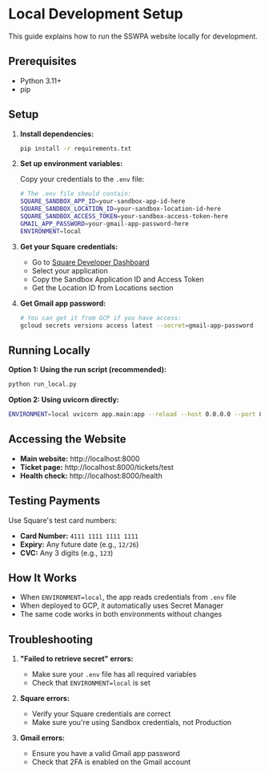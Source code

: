 # Local Development Setup

This guide explains how to run the SSWPA website locally for development.

## Prerequisites

- Python 3.11+
- pip

## Setup

1. **Install dependencies:**
   ```bash
   pip install -r requirements.txt
   ```

2. **Set up environment variables:**
   
   Copy your credentials to the `.env` file:
   ```bash
   # The .env file should contain:
   SQUARE_SANDBOX_APP_ID=your-sandbox-app-id-here
   SQUARE_SANDBOX_LOCATION_ID=your-sandbox-location-id-here  
   SQUARE_SANDBOX_ACCESS_TOKEN=your-sandbox-access-token-here
   GMAIL_APP_PASSWORD=your-gmail-app-password-here
   ENVIRONMENT=local
   ```

3. **Get your Square credentials:**
   - Go to [Square Developer Dashboard](https://developer.squareup.com/)
   - Select your application
   - Copy the Sandbox Application ID and Access Token
   - Get the Location ID from Locations section

4. **Get Gmail app password:**
   ```bash
   # You can get it from GCP if you have access:
   gcloud secrets versions access latest --secret=gmail-app-password
   ```

## Running Locally

**Option 1: Using the run script (recommended):**
```bash
python run_local.py
```

**Option 2: Using uvicorn directly:**
```bash
ENVIRONMENT=local uvicorn app.main:app --reload --host 0.0.0.0 --port 8000
```

## Accessing the Website

- **Main website:** http://localhost:8000
- **Ticket page:** http://localhost:8000/tickets/test
- **Health check:** http://localhost:8000/health

## Testing Payments

Use Square's test card numbers:
- **Card Number:** `4111 1111 1111 1111`
- **Expiry:** Any future date (e.g., `12/26`)
- **CVC:** Any 3 digits (e.g., `123`)

## How It Works

- When `ENVIRONMENT=local`, the app reads credentials from `.env` file
- When deployed to GCP, it automatically uses Secret Manager
- The same code works in both environments without changes

## Troubleshooting

1. **"Failed to retrieve secret" errors:**
   - Make sure your `.env` file has all required variables
   - Check that `ENVIRONMENT=local` is set

2. **Square errors:**
   - Verify your Square credentials are correct
   - Make sure you're using Sandbox credentials, not Production

3. **Gmail errors:**
   - Ensure you have a valid Gmail app password
   - Check that 2FA is enabled on the Gmail account